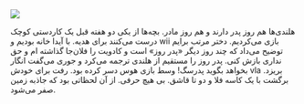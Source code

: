 <!-- 
.. title: Vaderdag
.. slug: 2015-06-17-vaderdag
.. date: 2015-06-17 20:14:54 UTC+02:00
.. tags: 
.. category: آیدا
.. link: 
.. description: 
.. type: text
-->

<img src="http://googledrive.com/host/0B8OOfC6oWXEPdVdyVmlmUmVUZ3M" />

هلندی‌ها هم روز پدر دارند و هم روز مادر. بچه‌ها از یکی دو هفته قبل یک کاردستی کوچک درست می‌کنند برای هدیه. با آیدا خانه بودیم و wii بازی می‌کردیم. دختر مرتب برایم توضیح می‌داد که چند روز دیگر «پدر روز» است و کادویت را فلان‌جا گذاشته ام و حق نداری بازش کنی. پدر روز را مستقیم از هلندی ترجمه می‌کرد و جوری می‌گفت انگار بخواهد بگوید پدرسگ! وسط بازی هوس دسر کرده بود. رفت برای خودش vla بریزد. برگشت با یک کاسه فلا و دو تا قاشق. بی هیچ حرفی. از آن لحظاتی بود که جاذبه زمین صفر می‌شود.